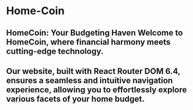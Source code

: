 # Home-Coin
## HomeCoin: Your Budgeting Haven  Welcome to HomeCoin, where financial harmony meets cutting-edge technology. 
## Our website, built with React Router DOM 6.4, ensures a seamless and intuitive navigation experience, allowing you to effortlessly explore various facets of your home budget.

